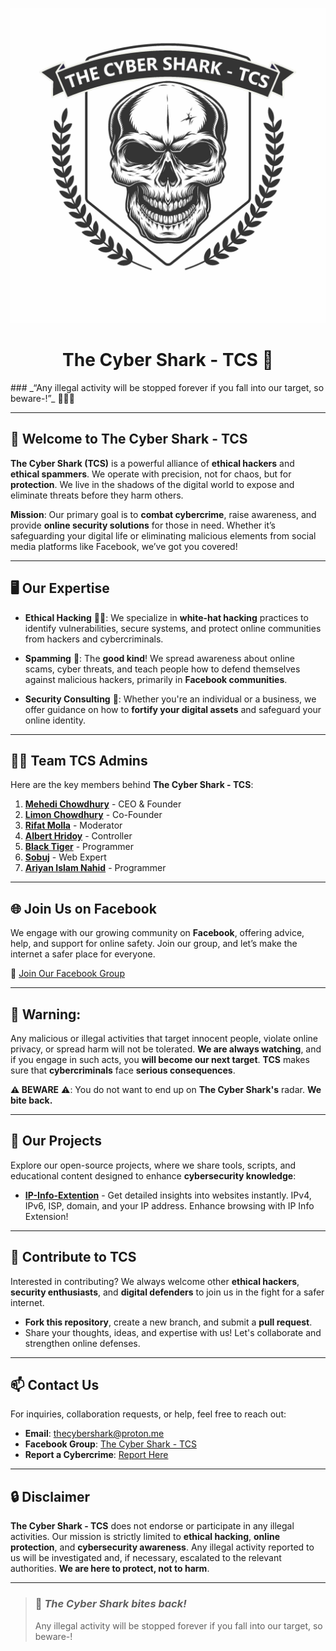 <p align="center"> <img src="logo.png" alt="The Cyber Shark - TCS" /> </p> <h1 align="center">The Cyber Shark - TCS 🦈</h1>
### _“Any illegal activity will be stopped forever if you fall into our target, so beware-!”_ 🧑‍💻💀

---

## 🦈 Welcome to The Cyber Shark - TCS

**The Cyber Shark (TCS)** is a powerful alliance of **ethical hackers** and **ethical spammers**. We operate with precision, not for chaos, but for **protection**. We live in the shadows of the digital world to expose and eliminate threats before they harm others.

**Mission**: Our primary goal is to **combat cybercrime**, raise awareness, and provide **online security solutions** for those in need. Whether it’s safeguarding your digital life or eliminating malicious elements from social media platforms like Facebook, we’ve got you covered!

---

## 🖥️ Our Expertise

- **Ethical Hacking** 🧑‍💻: We specialize in **white-hat hacking** practices to identify vulnerabilities, secure systems, and protect online communities from hackers and cybercriminals.
  
- **Spamming** 📨: The **good kind**! We spread awareness about online scams, cyber threats, and teach people how to defend themselves against malicious hackers, primarily in **Facebook communities**.

- **Security Consulting** 🔐: Whether you're an individual or a business, we offer guidance on how to **fortify your digital assets** and safeguard your online identity.

---

## 🧑‍💻 Team TCS Admins

Here are the key members behind **The Cyber Shark - TCS**:

1. **[Mehedi Chowdhury](https://www.facebook.com/This.is.officials.account.CEO.at.TCS.Oky)** - CEO & Founder  
2. **[Limon Chowdhury](https://www.facebook.com/profile.php?id=100001157947500)** - Co-Founder  
3. **[Rifat Molla](https://www.facebook.com/rifatmolla143)** - Moderator  
4. **[Albert Hridoy](https://www.facebook.com/CYBER.HRIDOY.FACEBOOK.OFFICIAL.ACCOUNT.007)** - Controller  
5. **[Black Tiger](https://github.com/rabinasiyam)** - Programmer  
6. **[Sobuj](https://www.facebook.com/YOUR.NEXT.PAPAH.DARK.SHADOW.YOUR.ABBU)** - Web Expert  
7. **[Ariyan Islam Nahid](https://www.facebook.com/profile.php?id=100001157947500)** - Programmer  

---

## 🌐 Join Us on Facebook

We engage with our growing community on **Facebook**, offering advice, help, and support for online safety. Join our group, and let’s make the internet a safer place for everyone.

🔗 [Join Our Facebook Group](https://facebook.com/groups/1489853688323218/)

---

## 🚨 **Warning**:

Any malicious or illegal activities that target innocent people, violate online privacy, or spread harm will not be tolerated. **We are always watching**, and if you engage in such acts, you **will become our next target**. **TCS** makes sure that **cybercriminals** face **serious consequences**.

**⚠️ BEWARE** ⚠️: You do not want to end up on **The Cyber Shark's** radar. **We bite back.**

---

## 📂 Our Projects

Explore our open-source projects, where we share tools, scripts, and educational content designed to enhance **cybersecurity knowledge**:

- **[IP-Info-Extention](https://github.com/rabinasiyam/IP-Info-Extension)** - Get detailed insights into websites instantly. IPv4, IPv6, ISP, domain, and your IP address. Enhance browsing with IP Info Extension!

---

## 🌟 Contribute to TCS

Interested in contributing? We always welcome other **ethical hackers**, **security enthusiasts**, and **digital defenders** to join us in the fight for a safer internet. 

- **Fork this repository**, create a new branch, and submit a **pull request**.
- Share your thoughts, ideas, and expertise with us! Let's collaborate and strengthen online defenses.

---

## 📫 Contact Us

For inquiries, collaboration requests, or help, feel free to reach out:

- **Email**: [thecybershark@proton.me](mailto:thecybershark@proton.me)  
- **Facebook Group**: [The Cyber Shark - TCS](https://facebook.com/groups/1489853688323218/)  
- **Report a Cybercrime**: [Report Here](mailto:thecybershark@proton.me)

---

## 🔒 Disclaimer

**The Cyber Shark - TCS** does not endorse or participate in any illegal activities. Our mission is strictly limited to **ethical hacking**, **online protection**, and **cybersecurity awareness**. Any illegal activity reported to us will be investigated and, if necessary, escalated to the relevant authorities. **We are here to protect, not to harm**.

---

> ### 🦈 _The Cyber Shark bites back!_
> Any illegal activity will be stopped forever if you fall into our target, so beware-! 
